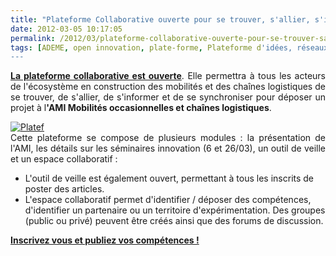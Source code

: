 ```yaml
---
title: "Plateforme Collaborative ouverte pour se trouver, s'allier, s'informer, se synchroniser"
date: 2012-03-05 10:17:05
permalink: /2012/03/plateforme-collaborative-ouverte-pour-se-trouver-sallier-sinformer-se-synchroniser.html
tags: [ADEME, open innovation, plate-forme, Plateforme d'idées, réseaux]
---
```


<p style="text-align: justify"><a href="http://www.ami-mobilite.com/codooo/" target="_blank"><strong>La plateforme collaborative est ouverte</strong></a>. Elle permettra à tous les acteurs de l'écosystème en construction des mobilités et des chaînes logistiques de se trouver, de s'allier, de s'informer et de se synchroniser pour déposer un projet à l<strong>'AMI Mobilités occasionnelles et chaînes logistiques</strong>.</p> <p style="text-align: justify"><a href="https://gabrielplassat.github.io/transportsdufutur/wp-content/uploads/sites/6/old/6a0120a66d2ad4970b01676369c27b970b-800wi.jpg" rel="lightbox"><img alt="Platef" border="0" class="asset  asset-image at-xid-6a0120a66d2ad4970b01676369c27b970b image-full" src="/wp-content/uploads/sites/6/old/6a0120a66d2ad4970b01676369c27b970b-800wi.jpg" style="margin-left: auto;margin-right: auto" title="Platef" /></a><br />Cette plateforme se compose de plusieurs modules : la présentation de l'AMI, les détails sur les séminaires innovation (6 et 26/03), un outil de veille et un espace collaboratif :</p> <ul> <li>L'outil de veille est également ouvert, permettant à tous les inscrits de poster des articles. </li> <li>L'espace collaboratif permet d'identifier / déposer des compétences, d'identifier un partenaire ou un territoire d'expérimentation. Des groupes (public ou privé) peuvent être créés ainsi que des forums de discussion.</li> </ul> <p><strong><a href="http://www.ami-mobilite.com/codooo" target="_blank">Inscrivez vous et publiez vos compétences !</a></strong></p>
